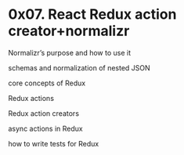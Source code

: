 # 0x07. React Redux action creator+normalizr

Normalizr’s purpose and how to use it

schemas and normalization of nested JSON

core concepts of Redux

Redux actions

Redux action creators

async actions in Redux

how to write tests for Redux